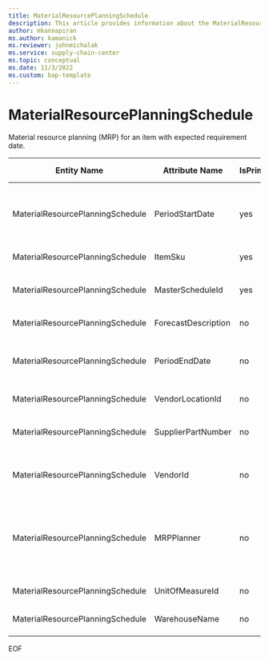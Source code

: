 ```yaml
---
title: MaterialResourcePlanningSchedule
description: This article provides information about the MaterialResourcePlanningSchedule entity.
author: mkannapiran
ms.author: kamanick
ms.reviewer: johnmichalak
ms.service: supply-chain-center
ms.topic: conceptual
ms.date: 11/3/2022
ms.custom: bap-template
---
```


# MaterialResourcePlanningSchedule

Material resource planning (MRP) for an item with expected requirement date.

| **Entity Name** | **Attribute Name** | **IsPrimaryKey** | **Data Type** | **Data Length** | **Description** |
| --- | --- | --- | --- | --- | --- |
| MaterialResourcePlanningSchedule | PeriodStartDate | yes | timestamp | 8 | Start date of the material resource planning schedule. |
| MaterialResourcePlanningSchedule | ItemSku | yes | string | 20 | Unique Id of the item. |
| MaterialResourcePlanningSchedule | MasterScheduleId | yes | string | 36 | Unique Id of the master schedule. |
| MaterialResourcePlanningSchedule | ForecastDescription | no | string | 4000 | Forecast description. |
| MaterialResourcePlanningSchedule | PeriodEndDate | no | timestamp | 8 | End date of the material resource planning schedule. |
| MaterialResourcePlanningSchedule | VendorLocationId | no | string | 36 | Supplier location ID. |
| MaterialResourcePlanningSchedule | SupplierPartNumber | no | string | 256 | Unique Id of the supplier's item. |
| MaterialResourcePlanningSchedule | VendorId | no | string | 36 | Unique Id of the supplier or vendor. |
| MaterialResourcePlanningSchedule | MRPPlanner | no | string | 40 | MRP planner associated with Material Resource Planning (MRP). |
| MaterialResourcePlanningSchedule | UnitOfMeasureId | no | string | 36 | Unit of measure Id. |
| MaterialResourcePlanningSchedule | WarehouseName | no | string | 256 | Name of the warehouse. |

EOF